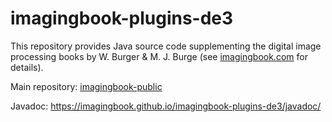 # imagingbook-plugins-de3

This repository provides Java source code supplementing
the digital image processing books by W. Burger & M. J. Burge
(see [imagingbook.com](https://imagingbook.com) for details).

Main repository: [imagingbook-public](https://github.com/imagingbook/imagingbook-public)

Javadoc: https://imagingbook.github.io/imagingbook-plugins-de3/javadoc/
